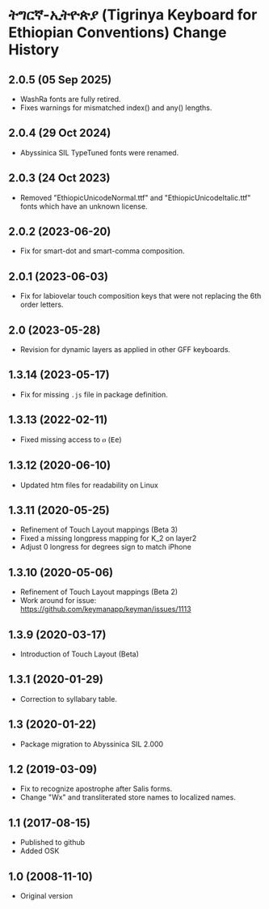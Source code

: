 # ትግርኛ-ኢትዮጵያ (Tigrinya Keyboard for Ethiopian Conventions) Change History

2.0.5 (05 Sep 2025)
-------------------
* WashRa fonts are fully retired.
* Fixes warnings for mismatched index() and any() lengths.

2.0.4 (29 Oct 2024)
--------------------
* Abyssinica SIL TypeTuned fonts were renamed.

2.0.3 (24 Oct 2023)
-------------------
* Removed "EthiopicUnicodeNormal.ttf" and "EthiopicUnicodeItalic.ttf" 
  fonts which have an unknown license.
  
2.0.2 (2023-06-20)
------------------
* Fix for smart-dot and smart-comma composition.

2.0.1 (2023-06-03)
------------------
* Fix for labiovelar touch composition keys that were not replacing the 6th order letters.

2.0 (2023-05-28)
----------------
* Revision for dynamic layers as applied in other GFF keyboards.

1.3.14 (2023-05-17)
-----------------------
* Fix for missing `.js` file in package definition.

1.3.13 (2022-02-11)
-----------------------
* Fixed missing access to ዐ (<kbd>E</kbd><kbd>e</kbd>)

1.3.12 (2020-06-10)
-----------------------
* Updated htm files for readability on Linux

1.3.11 (2020-05-25)
-----------------------
* Refinement of Touch Layout mappings (Beta 3)
* Fixed a missing longpress mapping for K_2 on layer2
* Adjust 0 longress for degrees sign to match iPhone

1.3.10 (2020-05-06)
-----------------------
* Refinement of Touch Layout mappings (Beta 2)
* Work around for issue: https://github.com/keymanapp/keyman/issues/1113

1.3.9 (2020-03-17)
-----------------------
* Introduction of Touch Layout (Beta)

1.3.1 (2020-01-29)
-----------------------
* Correction to syllabary table.

1.3 (2020-01-22)
---------------------
* Package migration to Abyssinica SIL 2.000

1.2 (2019-03-09)
---------------------
* Fix to recognize apostrophe after Salis forms.
* Change "Wx" and transliterated store names to localized names.

1.1 (2017-08-15)
---------------------
* Published to github
* Added OSK

1.0 (2008-11-10)
---------------------
* Original version

